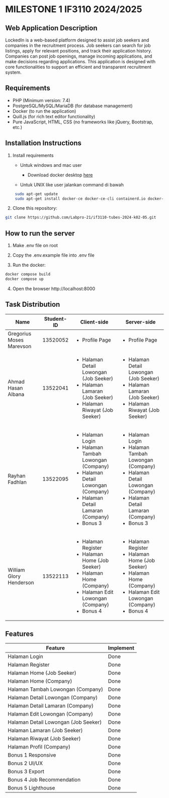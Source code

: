 # MILESTONE 1 IF3110 2024/2025

## Web Application Description
LockedIn is a web-based platform designed to assist job seekers and companies in the recruitment process. Job seekers can search for job listings, apply for relevant positions, and track their application history. Companies can post job openings, manage incoming applications, and make decisions regarding applications. This application is designed with core functionalities to support an efficient and transparent recruitment system.

## Requirements
- PHP (Minimum version: 7.4)
- PostgreSQL/MySQL/MariaDB (for database management)
- Docker (to run the application)
- Quill.js (for rich text editor functionality)
- Pure JavaScript, HTML, CSS (no frameworks like jQuery, Bootstrap, etc.)

## Installation Instructions
1. Install requirements

   - Untuk windows and mac user

     - Download docker desktop [here](https://www.docker.com/products/docker-desktop/)

   - Untuk UNIX like user jalankan command di bawah

   ```sh
    sudo apt-get update
    sudo apt-get install docker-ce docker-ce-cli containerd.io docker-compose-plugin
   ```

2. Clone this repository:
```bash
git clone https://github.com/Labpro-21/if3110-tubes-2024-k02-05.git
```


## How to run the server

1. Make .env file on root

2. Copy the .env.example file into .env file

3. Run the docker:
```bash
docker compose build
docker compose up
```

4. Open the browser http://localhost:8000 

## Task Distribution
| Name | Student-ID | Client-side | Server-side |
|--------------------------|------------|-------------|-------------|
| Gregorius Moses Marevson | 13520052 | <ul> <li> Profile Page </ul> | <ul> <li> Profile Page </ul> |
| Ahmad Hasan Albana | 13522041 | <ul> <li> Halaman Detail Lowongan (Job Seeker) <li> Halaman Lamaran (Job Seeker) <li> Halaman Riwayat (Job Seeker) </ul> | <ul> <li> Halaman Detail Lowongan (Job Seeker) <li> Halaman Lamaran (Job Seeker) <li> Halaman Riwayat (Job Seeker) </ul> |
| Rayhan Fadhlan | 13522095 | <ul> <li> Halaman Login <li> Halaman Tambah Lowongan (Company) <li> Halaman Detail Lowongan (Company) <li> Halaman Detail Lamaran (Company) <li> Bonus 3 </ul> | <ul> <li> Halaman Login <li> Halaman Tambah Lowongan (Company) <li> Halaman Detail Lowongan (Company) <li> Halaman Detail Lamaran (Company) <li> Bonus 3 </ul> |
| William Glory Henderson | 13522113 | <ul> <li> Halaman Register <li> Halaman Home (Job Seeker) <li> Halaman Home (Company) <li> Halaman Edit Lowongan (Company) <li> Bonus 4 </ul> | <ul> <li> Halaman Register <li> Halaman Home (Job Seeker) <li> Halaman Home (Company) <li> Halaman Edit Lowongan (Company) <li> Bonus 4 </ul> |

## Features
| Feature | Implement |
| -----------------------------------------  | ------------------------- |
| Halaman Login | Done 
| Halaman Register | Done 
| Halaman Home (Job Seeker) | Done 
| Halaman Home (Company) | Done 
| Halaman Tambah Lowongan (Company) | Done 
| Halaman Detail Lowongan (Company) | Done 
| Halaman Detail Lamaran (Company) | Done 
| Halaman Edit Lowongan (Company) | Done 
| Halaman Detail Lowongan (Job Seeker) | Done
| Halaman Lamaran (Job Seeker) | Done
| Halaman Riwayat (Job Seeker) | Done
| Halaman Profil (Company) | Done 
| Bonus 1 Responsive | Done
| Bonus 2 UI/UX | Done
| Bonus 3 Export | Done 
| Bonus 4 Job Recommendation | Done
| Bonus 5 Lighthouse | Done